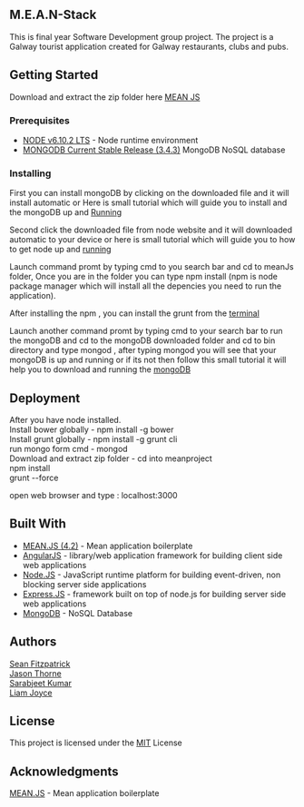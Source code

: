 ## M.E.A.N-Stack

This is final year Software Development group project. The project is a Galway tourist application created for Galway restaurants, clubs and pubs.


## Getting Started

Download and extract the zip folder here [MEAN JS](https://github.com/seanJosephFitzpatrick/M.E.A.N-Stack/archive/master.zip)

### Prerequisites

* [NODE v6.10.2 LTS](https://nodejs.org/en/) - Node runtime environment
* [MONGODB Current Stable Release (3.4.3)](https://www.mongodb.com/download-center#community) MongoDB NoSQL database 

### Installing

First you can install mongoDB by clicking on the downloaded file and it will install automatic or Here is small tutorial which will guide you to install and the mongoDB up and [Running](https://www.youtube.com/watch?v=_RQ4lET5ejw)

Second click the downloaded file from node website and it will downloaded automatic to your device or here is small tutorial which will guide you to how to get node up and [running](https://www.youtube.com/watch?v=8ODS6RM6x7g)

Launch command promt by typing cmd to you search bar and cd to meanJs folder, Once you are in the folder you can type npm install (npm is node package manager which will install all the depencies you need to run the application).

After installing the npm , you can install the grunt from the [terminal](https://gruntjs.com/installing-grunt)

Launch another command promt by typing  cmd to your search bar to run the mongoDB and cd to the mongoDB downloaded folder and cd to bin directory and type mongod , after typing mongod you will see that your mongoDB is up and running or if its not then follow this small tutorial it will help you to download and running the [mongoDB](https://www.mongodb.com/download-center#community)

## Deployment

After you have node installed.            
Install bower globally - npm install -g bower                
Install grunt globally - npm install -g grunt cli                   
run mongo form cmd - mongod                  
Download and extract zip folder - cd into meanproject                  
npm install           
grunt --force               

open web browser and type : localhost:3000              

## Built With

* [MEAN.JS (4.2)](https://meanjs.org/) - Mean application boilerplate                 
* [AngularJS](https://angularjs.org/) - library/web application framework for building client side web applications                       
* [Node.JS](https://nodejs.org/en/) - JavaScript runtime platform for building event-driven, non blocking server side applications              
* [Express.JS](http://expressjs.com/) - framework built on top of node.js for building server side web applications
* [MongoDB](https://www.mongodb.com/collateral/mongodb-3-4-whats-new?jmp=search&utm_source=google&utm_campaign=EMEA_UK-IE_MongoDB%20to%20Corp/Ent_Brand_Alpha_FM&utm_keyword=mongodb&utm_device=c&utm_network=g&utm_medium=cpc&utm_creative=165404902047&utm_matchtype=e&_bt=165404902047&_bk=mongodb&_bm=e&_bn=g&gclid=CKyCgcn--NECFW6x7QodofwFWw) - NoSQL Database                  



## Authors

[Sean Fitzpatrick](https://github.com/seanJosephFitzpatrick)           
[Jason Thorne](https://github.com/jasonthorne)                   
[Sarabjeet Kumar](https://github.com/sarbjeetkumar)                       
[Liam Joyce](https://github.com/Tangler203)                             



## License

This project is licensed under the [MIT](https://github.com/seanJosephFitzpatrick/M.E.A.N-Stack/blob/boiler/LICENSE) License

## Acknowledgments

[MEAN.JS](https://meanjs.org/) - Mean application boilerplate 


